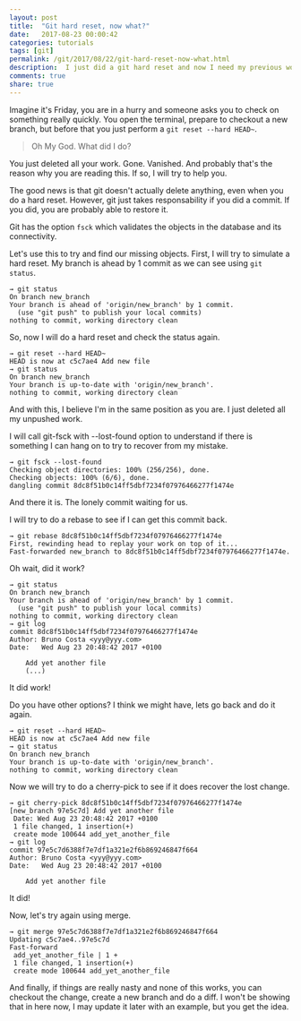 ```yaml
---
layout: post
title:  "Git hard reset, now what?"
date:   2017-08-23 00:00:42
categories: tutorials
tags: [git]
permalink: /git/2017/08/22/git-hard-reset-now-what.html
description:  I just did a git hard reset and now I need my previous work. This is how.
comments: true
share: true
---
```


Imagine it's Friday, you are in a hurry and someone asks you to check on something really quickly. You open the terminal, prepare to checkout a new branch, but before that you just perform a `git reset --hard HEAD~`.

>Oh My God. What did I do?

You just deleted all your work. Gone. Vanished. And probably that's the reason why you are reading this. If so, I will try to help you.

The good news is that git doesn't actually delete anything, even when you do a hard reset. However, git just takes responsability if you did a commit. If you did, you are probably able to restore it.

Git has the option `fsck` which validates the objects in the database and its connectivity.

Let's use this to try and find our missing objects.
First, I will try to simulate a hard reset. My branch is ahead by 1 commit as we can see using `git status`.

```
→ git status
On branch new_branch
Your branch is ahead of 'origin/new_branch' by 1 commit.
  (use "git push" to publish your local commits)
nothing to commit, working directory clean
```

So, now I will do a hard reset and check the status again.

```
→ git reset --hard HEAD~
HEAD is now at c5c7ae4 Add new file
→ git status
On branch new_branch
Your branch is up-to-date with 'origin/new_branch'.
nothing to commit, working directory clean
```

And with this, I believe I'm in the same position as you are. I just deleted all my unpushed work.

I will call git-fsck with --lost-found option to understand if there is something I can hang on to try to recover from my mistake.

```
→ git fsck --lost-found
Checking object directories: 100% (256/256), done.
Checking objects: 100% (6/6), done.
dangling commit 8dc8f51b0c14ff5dbf7234f07976466277f1474e
```

And there it is. The lonely commit waiting for us.

I will try to do a rebase to see if I can get this commit back.

```
→ git rebase 8dc8f51b0c14ff5dbf7234f07976466277f1474e
First, rewinding head to replay your work on top of it...
Fast-forwarded new_branch to 8dc8f51b0c14ff5dbf7234f07976466277f1474e.
```

Oh wait, did it work?

```
→ git status
On branch new_branch
Your branch is ahead of 'origin/new_branch' by 1 commit.
  (use "git push" to publish your local commits)
nothing to commit, working directory clean
→ git log
commit 8dc8f51b0c14ff5dbf7234f07976466277f1474e
Author: Bruno Costa <yyy@yyy.com>
Date:   Wed Aug 23 20:48:42 2017 +0100

    Add yet another file
    (...)
```

It did work!

Do you have other options? I think we might have, lets go back and do it again.

```
→ git reset --hard HEAD~
HEAD is now at c5c7ae4 Add new file
→ git status
On branch new_branch
Your branch is up-to-date with 'origin/new_branch'.
nothing to commit, working directory clean
```

Now we will try to do a cherry-pick to see if it does recover the lost change.

```
→ git cherry-pick 8dc8f51b0c14ff5dbf7234f07976466277f1474e
[new_branch 97e5c7d] Add yet another file
 Date: Wed Aug 23 20:48:42 2017 +0100
 1 file changed, 1 insertion(+)
 create mode 100644 add_yet_another_file
→ git log
commit 97e5c7d6388f7e7df1a321e2f6b869246847f664
Author: Bruno Costa <yyy@yyy.com>
Date:   Wed Aug 23 20:48:42 2017 +0100

    Add yet another file
```

It did!

Now, let's try again using merge.

```
→ git merge 97e5c7d6388f7e7df1a321e2f6b869246847f664
Updating c5c7ae4..97e5c7d
Fast-forward
 add_yet_another_file | 1 +
 1 file changed, 1 insertion(+)
 create mode 100644 add_yet_another_file
```

And finally, if things are really nasty and none of this works, you can checkout the change, create a new branch and do a diff. I won't be showing that in here now, I may update it later with an example, but you get the idea.